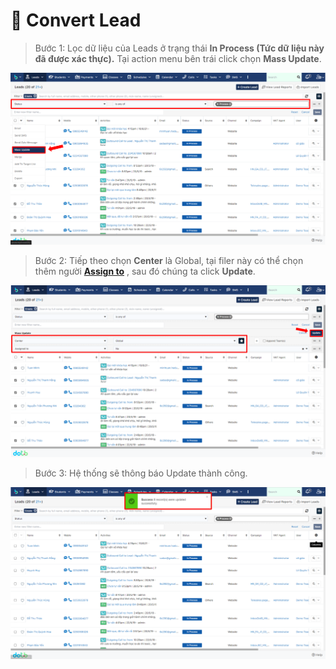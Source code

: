 # 💫 Convert Lead

> Bước 1: Lọc dữ liệu của Leads ở trạng thái **In Process (**Tức dữ liệu này đã được xác thực**).** Tại action menu bên trái click chọn **Mass Update**.

![](<../../../.gitbook/assets/image (104).png>)

> Bước 2:  Tiếp theo chọn **Center** là Global, tại filer này có thể chọn thêm người [**Assign to**](https://help.dotb.vn/tuyen-sinh-ban-hang/target#phan-bo-nguoi-phu-trach) , sau đó chúng ta click **Update**.

![](<../../../.gitbook/assets/image (121) (1).png>)

> Bước 3: Hệ thống sẽ thông báo Update thành công.

![](<../../../.gitbook/assets/image (107) (1).png>)

##
